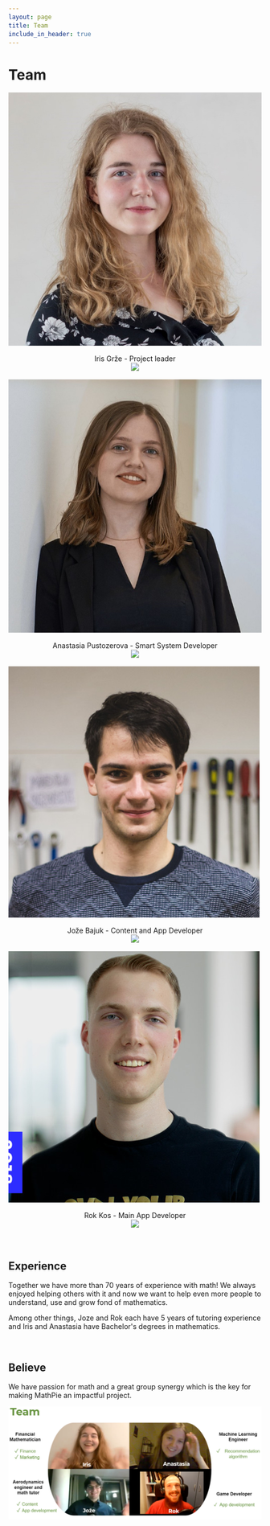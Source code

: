 ```yaml
---
layout: page
title: Team
include_in_header: true
---
```


# Team
![Iris](../assets/MathPieTeam_Iris.jfif)

<p align="center">
Iris Grže - Project leader
<br>
<a href="https://www.linkedin.com/in/irisgrze/">
<img src= https://img.shields.io/badge/LinkedIn-0077B5?style=for-the-badge&logo=linkedin&logoColor=white>
</a>
</p>

![Anastasia](../assets/MathPieTeam_Anastasia.jfif)

<p align="center">
Anastasia Pustozerova - Smart System Developer
<br>
<a href="https://www.linkedin.com/in/apustozerova/">
<img src= https://img.shields.io/badge/LinkedIn-0077B5?style=for-the-badge&logo=linkedin&logoColor=white>
</a>
</p>

![Jože](../assets/MathPieTeam_Joze.jfif)

<p align="center">
Jože Bajuk - Content and App Developer
<br>
<a href="https://www.linkedin.com/in/joze-bajuk/">
<img src= https://img.shields.io/badge/LinkedIn-0077B5?style=for-the-badge&logo=linkedin&logoColor=white>
</a>
</p>

![Rok](../assets/MathPieTeam_Rok.jfif)

<p align="center">
Rok Kos - Main App Developer
<br>
<a href="https://www.linkedin.com/in/rok-kos/">
<img src= https://img.shields.io/badge/LinkedIn-0077B5?style=for-the-badge&logo=linkedin&logoColor=white>
</a>
</p>

<br>

## Experience
Together we have more than 70 years of experience with math! We always enjoyed helping others with it and now we want to help even more people to understand, use and grow fond of mathematics.

Among other things, Joze and Rok each have 5 years of tutoring experience and Iris and Anastasia have Bachelor's degrees in mathematics.

<br>

## Believe
We have passion for math and a great group synergy which is the key for making MathPie an impactful project.
<br>

![Iris](../assets/TeamPicture.png)

